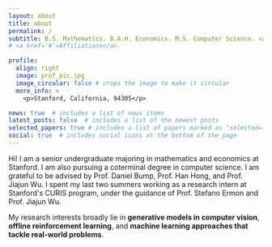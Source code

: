 ```yaml
---
layout: about
title: about
permalink: /
subtitle: B.S. Mathematics. B.A.H. Economics. M.S. Computer Science. <a href='https://profiles.stanford.edu/linan-zhao'>Stanford 24'</a>. <br>frankz24 [at] stanford [dot] edu
# <a href='#'>Affiliations</a>.

profile:
  align: right
  image: prof_pic.jpg
  image_circular: false # crops the image to make it circular
  more_info: >
    <p>Stanford, California, 94305</p>

news: true  # includes a list of news items
latest_posts: false  # includes a list of the newest posts
selected_papers: true # includes a list of papers marked as "selected={true}"
social: true  # includes social icons at the bottom of the page
---
```


Hi! I am a senior undergraduate majoring in mathematics and economics at Stanford. I am also pursuing a coterminal degree in computer science. I am grateful to be advised by Prof. Daniel Bump, Prof. Han Hong, and Prof. Jiajun Wu. I spent my last two summers working as a research intern at Stanford's CURIS program, under the guidance of Prof. Stefano Ermon and Prof. Jiajun Wu. 

My research interests broadly lie in <b>generative models in computer vision</b>, <b>offline reinforcement learning</b>, and <b>machine learning approaches that tackle real-world problems</b>.